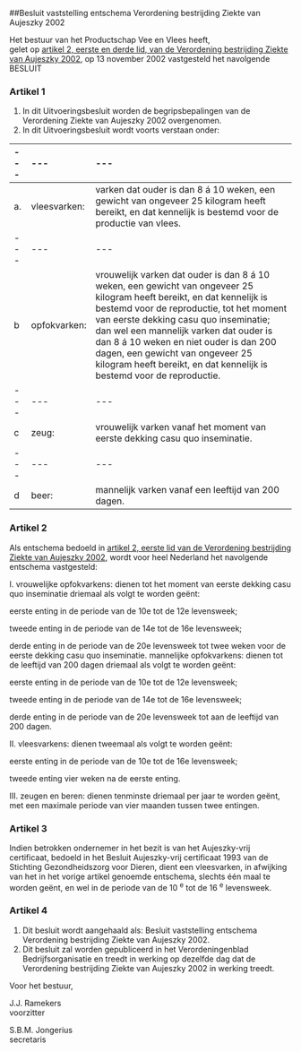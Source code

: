 <meta http-equiv='Content-Type' content='text/html; charset=utf-8' />

##Besluit vaststelling entschema Verordening bestrijding Ziekte van Aujeszky 2002

Het bestuur van het Productschap Vee en Vlees heeft,  
gelet op [artikel 2, eerste en derde lid, van de Verordening bestrijding Ziekte van Aujeszky 2002](../../../../../../../../../../../pbo/verordening/bestrijding/ziekte/van/aujeszky/2002/BWBR0013880/README.md),
op 13 november 2002 vastgesteld het navolgende BESLUIT    

### Artikel  1  

1.  In dit Uitvoeringsbesluit worden de begripsbepalingen van de Verordening Ziekte van Aujeszky 2002 overgenomen.   
2.  In dit Uitvoeringsbesluit wordt voorts verstaan onder:  

| --- | --- | --- |
|:---|:---|:---|
| a.  | vleesvarken:  | varken dat ouder is dan 8 á 10 weken, een gewicht van ongeveer 25 kilogram heeft bereikt, en dat kennelijk is bestemd voor de productie van vlees.  |
| --- | --- | --- |
| b  | opfokvarken:  | vrouwelijk varken dat ouder is dan 8 á 10 weken, een gewicht van ongeveer 25 kilogram heeft bereikt, en dat kennelijk is bestemd voor de reproductie, tot het moment van eerste dekking casu quo inseminatie; dan wel een mannelijk varken dat ouder is dan 8 á 10 weken en niet ouder is dan 200 dagen, een gewicht van ongeveer 25 kilogram heeft bereikt, en dat kennelijk is bestemd voor de reproductie.  |
| --- | --- | --- |
| c  | zeug:  | vrouwelijk varken vanaf het moment van eerste dekking casu quo inseminatie.  |
| --- | --- | --- |
| d  | beer:  | mannelijk varken vanaf een leeftijd van 200 dagen.  |

### Artikel  2  

Als entschema bedoeld in [artikel 2, eerste lid van de Verordening bestrijding Ziekte van Aujeszky 2002](../../../../../../../../../../../pbo/verordening/bestrijding/ziekte/van/aujeszky/2002/BWBR0013880/README.md), wordt voor heel Nederland het navolgende entschema vastgesteld: 

I. vrouwelijke opfokvarkens: dienen tot het moment van eerste dekking casu quo inseminatie driemaal als volgt te worden geënt: 

eerste enting in de periode van de 10e tot de 12e levensweek;  

tweede enting in de periode van de 14e tot de 16e levensweek;  

derde enting in de periode van de 20e levensweek tot twee weken voor de eerste dekking casu quo inseminatie.   mannelijke opfokvarkens: dienen tot de leeftijd van 200 dagen driemaal als volgt te worden geënt: 

eerste enting in de periode van de 10e tot de 12e levensweek;  

tweede enting in de periode van de 14e tot de 16e levensweek;  

derde enting in de periode van de 20e levensweek tot aan de leeftijd van 200 dagen.    

II. vleesvarkens: dienen tweemaal als volgt te worden geënt: 

eerste enting in de periode van de 10e tot de 16e levensweek;  

tweede enting vier weken na de eerste enting.    

III. zeugen en beren: dienen tenminste driemaal per jaar te worden geënt, met een maximale periode van vier maanden tussen twee entingen.    

### Artikel  3  

Indien betrokken ondernemer in het bezit is van het Aujeszky-vrij certificaat, bedoeld in het Besluit Aujeszky-vrij certificaat 1993 van de Stichting Gezondheidszorg voor Dieren, dient een vleesvarken, in afwijking van het in het vorige artikel genoemde entschema, slechts één maal te worden geënt, en wel in de periode van de 10 <sup>e</sup> tot de 16 <sup>e</sup> levensweek.  

### Artikel  4  

1.  Dit besluit wordt aangehaald als: Besluit vaststelling entschema Verordening bestrijding Ziekte van Aujeszky 2002.   
2.  Dit besluit zal worden gepubliceerd in het Verordeningenblad Bedrijfsorganisatie en treedt in werking op dezelfde dag dat de Verordening bestrijding Ziekte van Aujeszky 2002 in werking treedt.   

Voor het bestuur,  

J.J. Ramekers  
voorzitter  

S.B.M. Jongerius  
secretaris     

